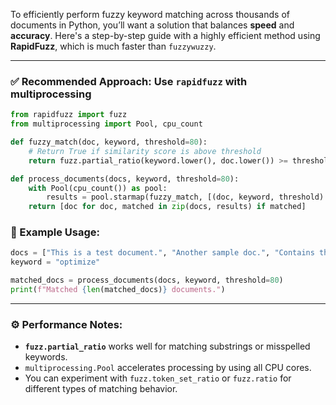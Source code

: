 To efficiently perform fuzzy keyword matching across thousands of documents in Python, you’ll want a solution that balances **speed** and **accuracy**. Here's a step-by-step guide with a highly efficient method using **RapidFuzz**, which is much faster than `fuzzywuzzy`.

---

### ✅ Recommended Approach: Use `rapidfuzz` with multiprocessing

```python
from rapidfuzz import fuzz
from multiprocessing import Pool, cpu_count

def fuzzy_match(doc, keyword, threshold=80):
    # Return True if similarity score is above threshold
    return fuzz.partial_ratio(keyword.lower(), doc.lower()) >= threshold

def process_documents(docs, keyword, threshold=80):
    with Pool(cpu_count()) as pool:
        results = pool.starmap(fuzzy_match, [(doc, keyword, threshold) for doc in docs])
    return [doc for doc, matched in zip(docs, results) if matched]
```

### 🚀 Example Usage:

```python
docs = ["This is a test document.", "Another sample doc.", "Contains the keyword: optimization", ...]
keyword = "optimize"

matched_docs = process_documents(docs, keyword, threshold=80)
print(f"Matched {len(matched_docs)} documents.")
```

---

### ⚙️ Performance Notes:

* **`fuzz.partial_ratio`** works well for matching substrings or misspelled keywords.
* `multiprocessing.Pool` accelerates processing by using all CPU cores.
* You can experiment with `fuzz.token_set_ratio` or `fuzz.ratio` for different types of matching behavior.

